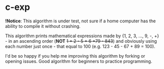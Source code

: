 # c-exp
<b>!Notice</b>: This algorithm is under test, not sure if a home computer has the ability to compile it without crashing.

This algorithm prints mathematical expressions made by {1, 2, 3, ..., 9, -, +} - in an ascending order (<b>NOT</b> <del>1 + 2 - 5 + 6 +79 - 843</del>)
and obviously using each number just once - that equal to 100 (e.g. 123 - 45 - 67 + 89 = 100).

I'd be so happy if you help me improving this algorithm by forking or opening issues. Good algorithm for beginners to practice programming.


